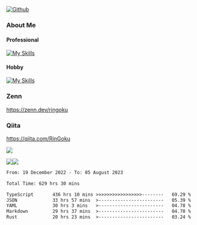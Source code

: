 [![Github](https://img.shields.io/github/followers/skyt-a?label=Follow&style=social)](https://github.com/skyt-a)

### About Me
#### Professional
[![My Skills](https://skillicons.dev/icons?i=react,ts,js,nodejs,java,graphql,firebase,githubactions&theme=light)](https://skillicons.dev)
#### Hobby
[![My Skills](https://skillicons.dev/icons?i=unity,rust,py&theme=light)](https://skillicons.dev)

### Zenn
https://zenn.dev/ringoku
### Qiita
https://qiita.com/RinGoku


![](https://github-profile-summary-cards.vercel.app/api/cards/profile-details?username=skyt-a&theme=default)

![](https://github-profile-summary-cards.vercel.app/api/cards/repos-per-language?username=skyt-a&theme=default)![](https://github-profile-summary-cards.vercel.app/api/cards/stats?username=RinGoku&theme=default)

<!--START_SECTION:waka-->

```txt
From: 19 December 2022 - To: 05 August 2023

Total Time: 629 hrs 30 mins

TypeScript       436 hrs 10 mins >>>>>>>>>>>>>>>>>--------   69.29 %
JSON             33 hrs 57 mins  >------------------------   05.39 %
YAML             30 hrs 3 mins   >------------------------   04.78 %
Markdown         29 hrs 37 mins  >------------------------   04.70 %
Rust             20 hrs 23 mins  >------------------------   03.24 %
```

<!--END_SECTION:waka-->
